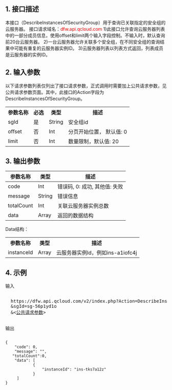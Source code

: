 ## 1. 接口描述
 
本接口（DescribeInstancesOfSecurityGroup）用于查询已关联指定的安全组的云服务器。
接口请求域名：<font style="color:red">dfw.api.qcloud.com</font>
1)此接口允许查询云服务器列表中的一部分成员信息，使用offset和limit两个输入字段控制。不输入时，默认查询前20台云服务器。
2)一台云服务器允许关联多个安全组，在不同安全组的查询结果中可能有重复的云服务器实例ID。
3)云服务器列表以列表方式返回，列表成员是云服务器的实例ID。

## 2. 输入参数
 
以下请求参数列表仅列出了接口请求参数，正式调用时需要加上公共请求参数，见公共请求参数页面。其中，此接口的Action字段为DescribeInstancesOfSecurityGroup。
<table class="t"><tbody><tr>
<th><b>参数名称</b></th>
<th><b>必选</b></th>
<th><b>类型</b></th>
<th><b>描述</b></th>
<tr>
<td> sgId <td> 是 <td> String <td> 安全组id
<tr>
<td> offset <td> 否 <td> Int <td> 分页开始位置， 默认值: 0
<tr>
<td> limit <td> 否 <td> Int <td> 数量限制，默认值: 20
</tbody></table>

 

## 3. 输出参数
| 参数名称 | 类型 | 描述 |
|---------|---------|---------|
| code |  Int | 错误码, 0: 成功, 其他值: 失败 |
| message |   String | 错误信息 |
| totalCount |   Int | 关联云服务器实例总数|
| data |   Array | 返回的数据结构|

Data结构：
<table class="t"><tbody><tr>
<th><b>参数名称</b></th>
<th><b>类型</b></th>
<th><b>描述</b></th>
<tr>
<td> instanceId <td> Array <td> 云服务器实例Id，例如ins-a1iofc4j
</tbody></table>

 

## 4. 示例
 
输入
<pre>

  https://dfw.api.qcloud.com/v2/index.php?Action=DescribeInstancesOfSecurityGroup
  &sgId=sg-56p1yd1o
  &<<a href="https://www.qcloud.com/doc/api/229/6976">公共请求参数</a>>

</pre>

输出
```

{
    "code": 0,
    "message": "",
   "totalCount":0,
    "data": [
            {
                "instanceId": "ins-tks7a12z"
            }
     ]
}

```


